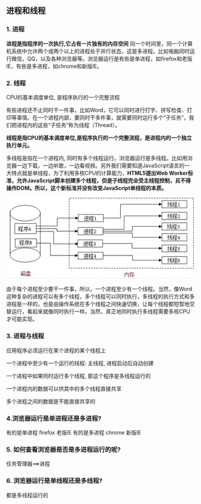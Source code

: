 ## 进程和线程

### 1. 进程

**进程是指程序的一次执行,它占有一片独有的内存空间**
同一个时间里，同一个计算机系统中允许两个或两个以上的进程处于并行状态，这是多进程。比如电脑同时运行微信，QQ，以及各种浏览器等。浏览器运行是有些是单进程，如firefox和老版IE，有些是多进程，如chrome和新版IE。

### 2. 线程

CPU的基本调度单位, 是程序执行的一个完整流程

有些进程还不止同时干一件事，比如Word，它可以同时进行打字、拼写检查、打印等事情。在一个进程内部，要同时干多件事，就需要同时运行多个“子任务”，我们把进程内的这些“子任务”称为线程（Thread）。

**线程是指CPU的基本调度单位,是程序执行的一个完整流程，是进程内的一个独立执行单元。**

多线程是指在一个进程内, 同时有多个线程运行。浏览器运行是多线程。比如用浏览器一边下载，一边听歌，一边看视频。另外我们需要知道JavaScript语言的一大特点就是单线程，为了利用多核CPU的计算能力，**HTML5提出Web Worker标准，允许JavaScript脚本创建多个线程，但是子线程完全受主线程控制，且不得操作DOM。所以，这个新标准并没有改变JavaScript单线程的本质。**

<img src='./进程线程.webp'>

由于每个进程至少要干一件事，所以，一个进程至少有一个线程。当然，像Word这种复杂的进程可以有多个线程，多个线程可以同时执行，多线程的执行方式和多进程是一样的，也是由操作系统在多个线程之间快速切换，让每个线程都短暂地交替运行，看起来就像同时执行一样。当然，真正地同时执行多线程需要多核CPU才可能实现。

### 3. 进程与线程

应用程序必须运行在某个进程的某个线程上

一个进程中至少有一个运行的线程: 主线程, 进程启动后自动创建

一个进程中如果同时运行多个线程, 那这个程序是多线程运行的

一个进程内的数据可以供其中的多个线程直接共享

多个进程之间的数据是不能直接共享的

### 4.浏览器运行是单进程还是多进程?

有的是单进程
  firefox
  老版IE
有的是多进程
  chrome
  新版IE

### 5. 如何查看浏览器是否是多进程运行的呢?

任务管理器==>进程

### 6. 浏览器运行是单线程还是多线程?

都是多线程运行的
